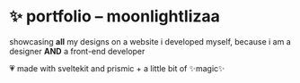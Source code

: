 # ✨ portfolio – moonlightlizaa

showcasing **all** my designs on a website i developed myself, because i am a designer **AND** a front-end developer


💗 made with sveltekit and prismic + a little bit of ✨magic✨
